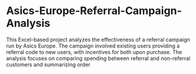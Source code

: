 # Asics-Europe-Referral-Campaign-Analysis
This Excel-based project analyzes the effectiveness of a referral campaign run by Asics Europe. The campaign involved existing users providing a referral code to new users, with incentives for both upon purchase. The analysis focuses on comparing spending between referral and non-referral customers and summarizing order 
